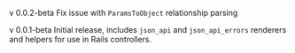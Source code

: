 v 0.0.2-beta
Fix issue with `ParamsToObject` relationship parsing

v 0.0.1-beta
Initial release, includes `json_api` and `json_api_errors` renderers and
helpers for use in Rails controllers.
